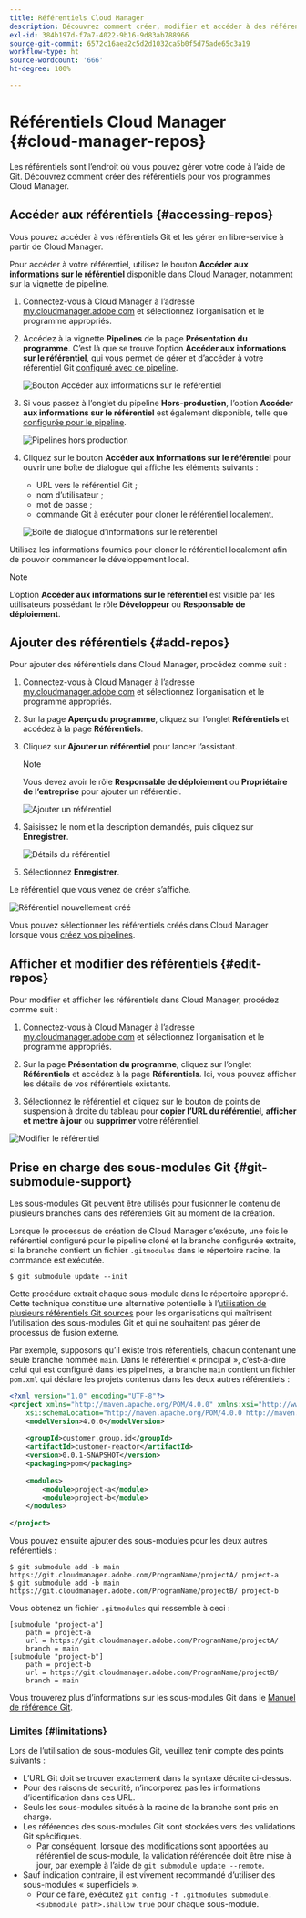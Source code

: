 ```yaml
---
title: Référentiels Cloud Manager
description: Découvrez comment créer, modifier et accéder à des référentiels pour vos programmes Cloud Manager.
exl-id: 384b197d-f7a7-4022-9b16-9d83ab788966
source-git-commit: 6572c16aea2c5d2d1032ca5b0f5d75ade65c3a19
workflow-type: ht
source-wordcount: '666'
ht-degree: 100%

---
```



# Référentiels Cloud Manager {#cloud-manager-repos}

Les référentiels sont l’endroit où vous pouvez gérer votre code à l’aide de Git. Découvrez comment créer des référentiels pour vos programmes Cloud Manager.

## Accéder aux référentiels {#accessing-repos}

Vous pouvez accéder à vos référentiels Git et les gérer en libre-service à partir de Cloud Manager.

Pour accéder à votre référentiel, utilisez le bouton **Accéder aux informations sur le référentiel** disponible dans Cloud Manager, notamment sur la vignette de pipeline.

1. Connectez-vous à Cloud Manager à l’adresse [my.cloudmanager.adobe.com](https://my.cloudmanager.adobe.com) et sélectionnez l’organisation et le programme appropriés.

1. Accédez à la vignette **Pipelines** de la page **Présentation du programme**. C’est là que se trouve l’option **Accéder aux informations sur le référentiel**, qui vous permet de gérer et d’accéder à votre référentiel Git [configuré avec ce pipeline](/help/using/production-pipelines.md).

   ![Bouton Accéder aux informations sur le référentiel](/help/assets/access-repo1.png)

1. Si vous passez à l’onglet du pipeline **Hors-production**, l’option **Accéder aux informations sur le référentiel** est également disponible, telle que [configurée pour le pipeline](/help/using/non-production-pipelines.md).

   ![Pipelines hors production](/help/assets/access-repo-nonprod.png)

1. Cliquez sur le bouton **Accéder aux informations sur le référentiel** pour ouvrir une boîte de dialogue qui affiche les éléments suivants :

   * URL vers le référentiel Git ;
   * nom d’utilisateur ;
   * mot de passe ;
   * commande Git à exécuter pour cloner le référentiel localement.

   ![Boîte de dialogue d’informations sur le référentiel](/help/assets/access-repo-create.png)

Utilisez les informations fournies pour cloner le référentiel localement afin de pouvoir commencer le développement local.

>[!NOTE]
>
>L’option **Accéder aux informations sur le référentiel** est visible par les utilisateurs possédant le rôle **Développeur** ou **Responsable de déploiement**.

## Ajouter des référentiels {#add-repos}

Pour ajouter des référentiels dans Cloud Manager, procédez comme suit :

1. Connectez-vous à Cloud Manager à l’adresse [my.cloudmanager.adobe.com](https://my.cloudmanager.adobe.com) et sélectionnez l’organisation et le programme appropriés.

1. Sur la page **Aperçu du programme**, cliquez sur l’onglet **Référentiels** et accédez à la page **Référentiels**.

1. Cliquez sur **Ajouter un référentiel** pour lancer l’assistant.

   >[!NOTE]
   >
   >Vous devez avoir le rôle **Responsable de déploiement** ou **Propriétaire de l’entreprise** pour ajouter un référentiel.

   ![Ajouter un référentiel](/help/assets/create-repo2.png)

1. Saisissez le nom et la description demandés, puis cliquez sur **Enregistrer**.

   ![Détails du référentiel](/help/assets/repo-1.png)

1. Sélectionnez **Enregistrer**.

Le référentiel que vous venez de créer s’affiche.

![Référentiel nouvellement créé](/help/assets/create-repo3.png)

Vous pouvez sélectionner les référentiels créés dans Cloud Manager lorsque vous [créez vos pipelines](/help/overview/ci-cd-pipelines.md).

## Afficher et modifier des référentiels {#edit-repos}

Pour modifier et afficher les référentiels dans Cloud Manager, procédez comme suit :

1. Connectez-vous à Cloud Manager à l’adresse [my.cloudmanager.adobe.com](https://my.cloudmanager.adobe.com) et sélectionnez l’organisation et le programme appropriés.

1. Sur la page **Présentation du programme**, cliquez sur l’onglet **Référentiels** et accédez à la page **Référentiels**. Ici, vous pouvez afficher les détails de vos référentiels existants.

1. Sélectionnez le référentiel et cliquez sur le bouton de points de suspension à droite du tableau pour **copier l’URL du référentiel**, **afficher et mettre à jour** ou **supprimer** votre référentiel.

![Modifier le référentiel](/help/assets/create-repo3.png)

## Prise en charge des sous-modules Git {#git-submodule-support}

Les sous-modules Git peuvent être utilisés pour fusionner le contenu de plusieurs branches dans des référentiels Git au moment de la création.

Lorsque le processus de création de Cloud Manager s’exécute, une fois le référentiel configuré pour le pipeline cloné et la branche configurée extraite, si la branche contient un fichier `.gitmodules` dans le répertoire racine, la commande est exécutée.

```
$ git submodule update --init
```

Cette procédure extrait chaque sous-module dans le répertoire approprié. Cette technique constitue une alternative potentielle à l’[utilisation de plusieurs référentiels Git sources](/help/managing-code/multiple-git-repos.md) pour les organisations qui maîtrisent l’utilisation des sous-modules Git et qui ne souhaitent pas gérer de processus de fusion externe.

Par exemple, supposons qu’il existe trois référentiels, chacun contenant une seule branche nommée `main`. Dans le référentiel « principal », c’est-à-dire celui qui est configuré dans les pipelines, la branche `main` contient un fichier `pom.xml` qui déclare les projets contenus dans les deux autres référentiels :

```xml
<?xml version="1.0" encoding="UTF-8"?>
<project xmlns="http://maven.apache.org/POM/4.0.0" xmlns:xsi="http://www.w3.org/2001/XMLSchema-instance"
    xsi:schemaLocation="http://maven.apache.org/POM/4.0.0 http://maven.apache.org/maven-v4_0_0.xsd">
    <modelVersion>4.0.0</modelVersion>
   
    <groupId>customer.group.id</groupId>
    <artifactId>customer-reactor</artifactId>
    <version>0.0.1-SNAPSHOT</version>
    <packaging>pom</packaging>
   
    <modules>
        <module>project-a</module>
        <module>project-b</module>
    </modules>
   
</project>
```

Vous pouvez ensuite ajouter des sous-modules pour les deux autres référentiels :

```shell
$ git submodule add -b main https://git.cloudmanager.adobe.com/ProgramName/projectA/ project-a
$ git submodule add -b main https://git.cloudmanager.adobe.com/ProgramName/projectB/ project-b
```

Vous obtenez un fichier `.gitmodules` qui ressemble à ceci :

```text
[submodule "project-a"]
    path = project-a
    url = https://git.cloudmanager.adobe.com/ProgramName/projectA/
    branch = main
[submodule "project-b"]
    path = project-b
    url = https://git.cloudmanager.adobe.com/ProgramName/projectB/
    branch = main
```

Vous trouverez plus d’informations sur les sous-modules Git dans le [Manuel de référence Git](https://git-scm.com/book/fr/v2/Git-Tools-Submodules).

### Limites {#limitations}

Lors de l’utilisation de sous-modules Git, veuillez tenir compte des points suivants :

* L’URL Git doit se trouver exactement dans la syntaxe décrite ci-dessus.
* Pour des raisons de sécurité, n’incorporez pas les informations d’identification dans ces URL.
* Seuls les sous-modules situés à la racine de la branche sont pris en charge.
* Les références des sous-modules Git sont stockées vers des validations Git spécifiques.
   * Par conséquent, lorsque des modifications sont apportées au référentiel de sous-module, la validation référencée doit être mise à jour, par exemple à l’aide de `git submodule update --remote`.
* Sauf indication contraire, il est vivement recommandé d’utiliser des sous-modules « superficiels ».
   * Pour ce faire, exécutez `git config -f .gitmodules submodule.<submodule path>.shallow true` pour chaque sous-module.
